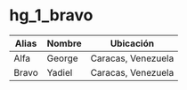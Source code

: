 #    hg_1_bravo

| Alias  | Nombre      | Ubicación          |
|--------|-------------|--------------------|
| Alfa   | George      | Caracas, Venezuela |
| Bravo  | Yadiel      | Caracas, Venezuela |
